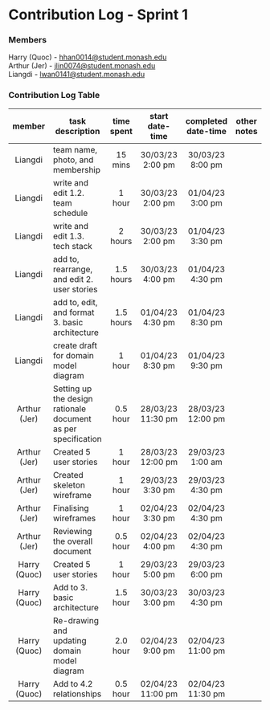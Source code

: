 # Contribution Log - Sprint 1

### Members
Harry (Quoc) - hhan0014@student.monash.edu\
Arthur (Jer) - jlin0074@student.monash.edu\
Liangdi - lwan0141@student.monash.edu

### Contribution Log Table
| member | task description | time spent | start date-time | completed date-time | other notes |
|:------:|------------------|:----------:|:---------------:|:-------------------:|-------------|
| Liangdi | team name, photo, and membership | 15 mins | 30/03/23 2:00 pm | 30/03/23 8:00 pm |  |
| Liangdi | write and edit 1.2. team schedule | 1 hour | 30/03/23 2:00 pm | 01/04/23 3:00 pm |  |
| Liangdi | write and edit 1.3. tech stack | 2 hours | 30/03/23 2:00 pm | 01/04/23 3:30 pm |  |
| Liangdi | add to, rearrange, and edit 2. user stories | 1.5 hours | 30/03/23 4:00 pm | 01/04/23 4:30 pm |  |
| Liangdi | add to, edit, and format 3. basic architecture | 1.5 hours | 01/04/23 4:30 pm | 01/04/23 8:30 pm |  |
| Liangdi | create draft for domain model diagram | 1 hour | 01/04/23 8:30 pm | 01/04/23 9:30 pm |  |
| Arthur (Jer) | Setting up the design rationale document as per specification | 0.5 hour | 28/03/23 11:30 pm | 28/03/23 12:00 pm |  |
| Arthur (Jer) | Created 5 user stories | 1 hour | 28/03/23 12:00 pm | 29/03/23 1:00 am |  |
| Arthur (Jer) | Created skeleton wireframe | 1 hour | 29/03/23 3:30 pm | 29/03/23 4:30 pm |  |
| Arthur (Jer) | Finalising wireframes | 1 hour | 02/04/23 3:30 pm | 02/04/23 4:30 pm |  |
| Arthur (Jer) | Reviewing the overall document | 0.5 hour | 02/04/23 4:00 pm | 02/04/23 4:30 pm |  |
| Harry (Quoc) | Created 5 user stories | 1 hour | 29/03/23 5:00 pm | 29/03/23 6:00 pm |  |
| Harry (Quoc) | Add to 3. basic architecture | 1.5 hour | 30/03/23 3:00 pm | 30/03/23  4:30 pm |  |
| Harry (Quoc) | Re-drawing and updating domain model diagram | 2.0 hour | 02/04/23 9:00 pm | 02/04/23 11:00 pm |  |
| Harry (Quoc) | Add to 4.2 relationships | 0.5 hour | 02/04/23 11:00 pm | 02/04/23 11:30 pm |  |
